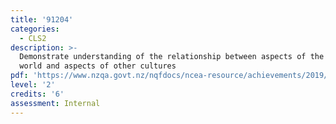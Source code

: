 ```yaml
---
title: '91204'
categories:
  - CLS2
description: >-
  Demonstrate understanding of the relationship between aspects of the classical
  world and aspects of other cultures
pdf: 'https://www.nzqa.govt.nz/nqfdocs/ncea-resource/achievements/2019/as91204.pdf'
level: '2'
credits: '6'
assessment: Internal
---
```


